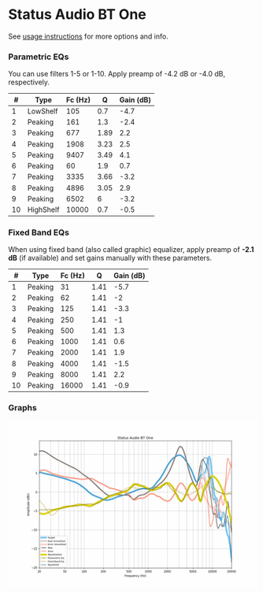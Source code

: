 # Status Audio BT One
See [usage instructions](https://github.com/jaakkopasanen/AutoEq#usage) for more options and info.

### Parametric EQs
You can use filters 1-5 or 1-10. Apply preamp of -4.2 dB or -4.0 dB, respectively.

|   # | Type      |   Fc (Hz) |    Q |   Gain (dB) |
|-----|-----------|-----------|------|-------------|
|   1 | LowShelf  |       105 | 0.7  |        -4.7 |
|   2 | Peaking   |       161 | 1.3  |        -2.4 |
|   3 | Peaking   |       677 | 1.89 |         2.2 |
|   4 | Peaking   |      1908 | 3.23 |         2.5 |
|   5 | Peaking   |      9407 | 3.49 |         4.1 |
|   6 | Peaking   |        60 | 1.9  |         0.7 |
|   7 | Peaking   |      3335 | 3.66 |        -3.2 |
|   8 | Peaking   |      4896 | 3.05 |         2.9 |
|   9 | Peaking   |      6502 | 6    |        -3.2 |
|  10 | HighShelf |     10000 | 0.7  |        -0.5 |

### Fixed Band EQs
When using fixed band (also called graphic) equalizer, apply preamp of **-2.1 dB** (if available) and set gains manually with these parameters.

|   # | Type    |   Fc (Hz) |    Q |   Gain (dB) |
|-----|---------|-----------|------|-------------|
|   1 | Peaking |        31 | 1.41 |        -5.7 |
|   2 | Peaking |        62 | 1.41 |        -2   |
|   3 | Peaking |       125 | 1.41 |        -3.3 |
|   4 | Peaking |       250 | 1.41 |        -1   |
|   5 | Peaking |       500 | 1.41 |         1.3 |
|   6 | Peaking |      1000 | 1.41 |         0.6 |
|   7 | Peaking |      2000 | 1.41 |         1.9 |
|   8 | Peaking |      4000 | 1.41 |        -1.5 |
|   9 | Peaking |      8000 | 1.41 |         2.2 |
|  10 | Peaking |     16000 | 1.41 |        -0.9 |

### Graphs
![](./Status%20Audio%20BT%20One.png)
